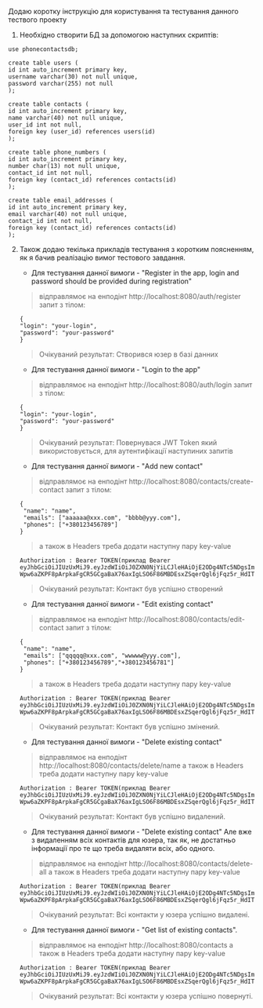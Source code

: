 Додаю коротку інструкцію для користування та тестування данного тествого проекту
1. Необхідно створити БД за допомогою наступних скриптів:
```
use phonecontactsdb;

create table users (
id int auto_increment primary key,
username varchar(30) not null unique,
password varchar(255) not null
);

create table contacts (
id int auto_increment primary key,
name varchar(40) not null unique,
user_id int not null,
foreign key (user_id) references users(id)
);

create table phone_numbers (
id int auto_increment primary key,
number char(13) not null unique,
contact_id int not null,
foreign key (contact_id) references contacts(id)
);

create table email_addresses (
id int auto_increment primary key,
email varchar(40) not null unique,
contact_id int not null,
foreign key (contact_id) references contacts(id)
);
```
2. Також додаю текілька прикладів тестування з коротким поясненням, як я бачив реалізацію вимог тестового завдання.

   - Для тестування данної вимоги - "Register in the app, login and password should be provided during registration"
   >відправлямоє на енподінт http://localhost:8080/auth/register запит з тілом:
   ```
   { 
   "login": "your-login",
   "password": "your-password"
   }
   ```
   >Очікуваний результат: Створився юзер в базі данних
    - Для тестування данної вимоги - "Login to the app"
    >відправлямоє на енподінт http://localhost:8080/auth/login запит з тілом:
   ```
   { 
   "login": "your-login",
   "password": "your-password"
   }
   ```
   >Очікуваний результат: Повернувася JWT Token який використовується, для аутентифікації наступиних запитів
    - Для тестування данної вимоги - "Add new contact"
   >відправлямоє на енподінт http://localhost:8080/contacts/create-contact запит з тілом:
   ```
   {
    "name": "name",
    "emails": ["aaaaaa@xxx.com", "bbbb@yyy.com"],
    "phones": ["+380123456789"]
   }
   ```
   >а також в Headers треба додати наступну пару key-value
   ```
   Authorization : Bearer TOKEN(приклад Bearer eyJhbGciOiJIUzUxMiJ9.eyJzdWIiOiJ0ZXN0NjYiLCJleHAiOjE2ODg4NTc5NDgsImlhdCI6MTY4ODc3MTU0OH0.tSYhA1TAdYJaMeMC-Wpw6aZKPF8pArpkaFgCR5GCgaBaX76axIgLSO6F86MBDEsxZSqerQgl6jFqz5r_HdITGQ)
   ```
   >Очікуваний результат: Контакт був успішно створений
   - Для тестування данної вимоги - "Edit existing contact"
   >відправлямоє на енподінт http://localhost:8080/contacts/edit-contact запит з тілом:
   ```
   {
    "name": "name",
    "emails": ["qqqqq@xxx.com", "wwwww@yyy.com"],
    "phones": ["+380123456789","+380123456781"]
   }
   ```
   >а також в Headers треба додати наступну пару key-value
   ```
   Authorization : Bearer TOKEN(приклад Bearer eyJhbGciOiJIUzUxMiJ9.eyJzdWIiOiJ0ZXN0NjYiLCJleHAiOjE2ODg4NTc5NDgsImlhdCI6MTY4ODc3MTU0OH0.tSYhA1TAdYJaMeMC-Wpw6aZKPF8pArpkaFgCR5GCgaBaX76axIgLSO6F86MBDEsxZSqerQgl6jFqz5r_HdITGQ)
   ```
   >Очікуваний результат: Контакт був успішно змінений.  
    - Для тестування данної вимоги - "Delete existing contact"
   >відправлямоє на енподінт http://localhost:8080/contacts/delete/name
   >а також в Headers треба додати наступну пару key-value
   ```
   Authorization : Bearer TOKEN(приклад Bearer eyJhbGciOiJIUzUxMiJ9.eyJzdWIiOiJ0ZXN0NjYiLCJleHAiOjE2ODg4NTc5NDgsImlhdCI6MTY4ODc3MTU0OH0.tSYhA1TAdYJaMeMC-Wpw6aZKPF8pArpkaFgCR5GCgaBaX76axIgLSO6F86MBDEsxZSqerQgl6jFqz5r_HdITGQ)
   ```
   >Очікуваний результат: Контакт був успішно видалений.  
    - Для тестування данної вимоги - "Delete existing contact" Але вже з видаленням всіх контактів для юзера, так як, не достатньо інформації про те що треба видаляти всіх, або одного.
   >відправлямоє на енподінт http://localhost:8080/contacts/delete-all
   >а також в Headers треба додати наступну пару key-value
   ```
   Authorization : Bearer TOKEN(приклад Bearer eyJhbGciOiJIUzUxMiJ9.eyJzdWIiOiJ0ZXN0NjYiLCJleHAiOjE2ODg4NTc5NDgsImlhdCI6MTY4ODc3MTU0OH0.tSYhA1TAdYJaMeMC-Wpw6aZKPF8pArpkaFgCR5GCgaBaX76axIgLSO6F86MBDEsxZSqerQgl6jFqz5r_HdITGQ)
   ```
   >Очікуваний результат: Всі контакти у юзера успішно видалені.  
   - Для тестування данної вимоги - "Get list of existing contacts".
   >відправлямоє на енподінт http://localhost:8080/contacts
   >а також в Headers треба додати наступну пару key-value
   ```
   Authorization : Bearer TOKEN(приклад Bearer eyJhbGciOiJIUzUxMiJ9.eyJzdWIiOiJ0ZXN0NjYiLCJleHAiOjE2ODg4NTc5NDgsImlhdCI6MTY4ODc3MTU0OH0.tSYhA1TAdYJaMeMC-Wpw6aZKPF8pArpkaFgCR5GCgaBaX76axIgLSO6F86MBDEsxZSqerQgl6jFqz5r_HdITGQ)
   ```
   >Очікуваний результат: Всі контакти у юзера успішно повернуті. 
   

